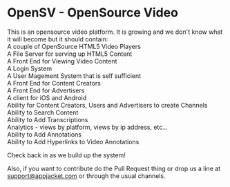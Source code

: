 OpenSV - OpenSource Video
=============

This is an opensource video platform.  It is growing and we don't know what it will become but it should contain:
<br>A couple of OpenSource HTML5 Video Players
<br>A File Server for serving up HTML5 Content
<br>A Front End for Viewing Video Content
<br>A Login System 
<br>A User Magement System that is self sufficient
<br>A Front End for Content Creators
<br>A Front End for Advertisers
<br>A client for iOS and Android
<br>Ability for Content Creators, Users and Advertisers to create Channels
<br>Ability to Search Content
<br>Ability to Add Transcriptions
<br>Analytics - views by platform, views by ip address, etc...
<br>Ability to Add Annotations
<br>Ability to Add Hyperlinks to Video Annotations

Check back in as we build up the system!  

Also, if you want to contribute do the Pull Request thing or drop us a line at support@appjacket.com or through the usual channels.
